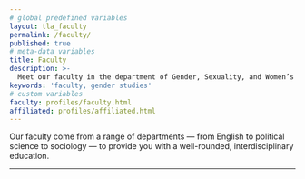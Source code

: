 ```yaml
---
# global predefined variables
layout: tla_faculty
permalink: /faculty/
published: true
# meta-data variables
title: Faculty
description: >-
  Meet our faculty in the department of Gender, Sexuality, and Women’s Studies in the College of Liberal Arts at Temple University.
keywords: 'faculty, gender studies'
# custom variables
faculty: profiles/faculty.html
affiliated: profiles/affiliated.html
---
```

Our faculty come from a range of departments — from English to political science to sociology — to provide you with a well-rounded, interdisciplinary education.

___
